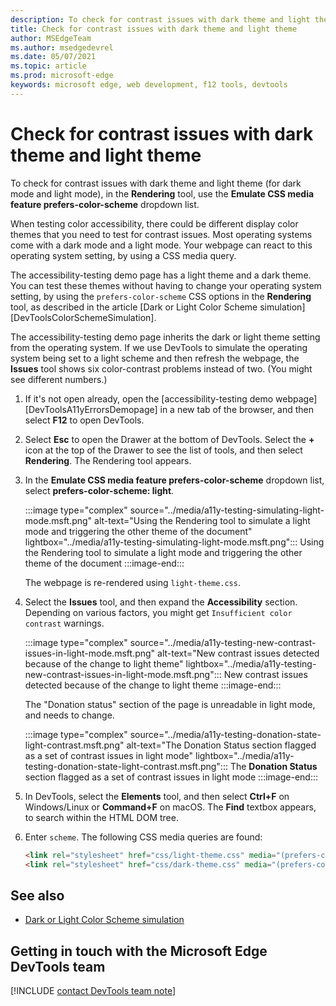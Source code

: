 ```yaml
---
description: To check for contrast issues with dark theme and light theme (for dark mode and light mode), in the Rendering tool, use the \"Emulate CSS media feature prefers-color-scheme\" dropdown list.
title: Check for contrast issues with dark theme and light theme
author: MSEdgeTeam
ms.author: msedgedevrel
ms.date: 05/07/2021
ms.topic: article
ms.prod: microsoft-edge
keywords: microsoft edge, web development, f12 tools, devtools
---
```

# Check for contrast issues with dark theme and light theme

<!-- Rendering tool: Emulate CSS media feature prefers-color-scheme -->

To check for contrast issues with dark theme and light theme (for dark mode and light mode), in the **Rendering** tool, use the **Emulate CSS media feature prefers-color-scheme** dropdown list.

When testing color accessibility, there could be different display color themes that you need to test for contrast issues.  Most operating systems come with a dark mode and a light mode.  Your webpage can react to this operating system setting, by using a CSS media query.

The accessibility-testing demo page has a light theme and a dark theme.  You can test these themes without having to change your operating system setting, by using the `prefers-color-scheme` CSS options in the **Rendering** tool, as described in the article [Dark or Light Color Scheme simulation][DevToolsColorSchemeSimulation].

The accessibility-testing demo page inherits the dark or light theme setting from the operating system.  If we use DevTools to simulate the operating system being set to a light scheme and then refresh the webpage, the **Issues** tool shows six color-contrast problems instead of two.  (You might see different numbers.)

1.  If it's not open already, open the [accessibility-testing demo webpage][DevToolsA11yErrorsDemopage] in a new tab of the browser, and then select **F12** to open DevTools.

1.  Select **Esc** to open the Drawer at the bottom of DevTools.  Select the **+** icon at the top of the Drawer to see the list of tools, and then select **Rendering**.  The Rendering tool appears.

1.  In the **Emulate CSS media feature prefers-color-scheme** dropdown list, select **prefers-color-scheme: light**.  

    :::image type="complex" source="../media/a11y-testing-simulating-light-mode.msft.png" alt-text="Using the Rendering tool to simulate a light mode and triggering the other theme of the document" lightbox="../media/a11y-testing-simulating-light-mode.msft.png":::
        Using the Rendering tool to simulate a light mode and triggering the other theme of the document
    :::image-end:::

    The webpage is re-rendered using `light-theme.css`.

1.  Select the **Issues** tool, and then expand the **Accessibility** section.  Depending on various factors, you might get `Insufficient color contrast` warnings.
    
    :::image type="complex" source="../media/a11y-testing-new-contrast-issues-in-light-mode.msft.png" alt-text="New contrast issues detected because of the change to light theme" lightbox="../media/a11y-testing-new-contrast-issues-in-light-mode.msft.png":::
        New contrast issues detected because of the change to light theme
    :::image-end:::
    
    The "Donation status" section of the page is unreadable in light mode, and needs to change. 
    
    :::image type="complex" source="../media/a11y-testing-donation-state-light-contrast.msft.png" alt-text="The Donation Status section flagged as a set of contrast issues in light mode" lightbox="../media/a11y-testing-donation-state-light-contrast.msft.png":::
        The **Donation Status** section flagged as a set of contrast issues in light mode
    :::image-end:::
    
1.  In DevTools, select the **Elements** tool, and then select **Ctrl+F** on Windows/Linux or **Command+F** on macOS.  The **Find** textbox appears, to search within the HTML DOM tree.
 
1.  Enter `scheme`.  The following CSS media queries are found:

    ```html
    <link rel="stylesheet" href="css/light-theme.css" media="(prefers-color-scheme: light), (prefers-color-scheme: no-preference)">
    <link rel="stylesheet" href="css/dark-theme.css" media="(prefers-color-scheme: dark)">
    ```


## See also

* [Dark or Light Color Scheme simulation](preferred-color-scheme-simulation.md)


## Getting in touch with the Microsoft Edge DevTools team  

[!INCLUDE [contact DevTools team note](../includes/contact-devtools-team-note.md)]  


<!-- links -->
